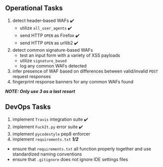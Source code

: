 
## Operational Tasks
1. detect header-based WAFs ✔️
	* utilize `all_user_agents` ✔️
	* send HTTP `OPEN` as Firefox ✔️
	* send HTTP `OPEN` as urllib2 ✔️
2. detect common signature-based WAFs 
	* test an input form with a 
	  variety of XSS payloads
	* utilize `signature_based`
	* log any common WAFs detected
3. infer presence of WAF based on 
   differences between valid/invalid 
   `POST` request responses
4. fingerprint response banners for 
   any common WAFs found 

***NOTE: Only use 3 as a last resort***

## DevOps Tasks

1. implement `Travis` integration suite ✔️
2. implement `FuckIt.py` error suite ✔️
3. implement `pycodestyle` pep8 enforcer
4. implement `requirements.txt` ***1/2***

* ensure that `requirements.txt` all function properly together and use standardized naming conventions
* ensure that `.gitignore` does not ignore IDE settings files 

